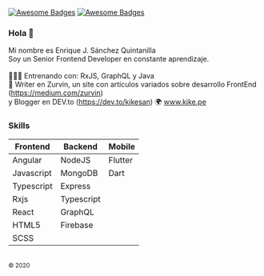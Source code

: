 [![Awesome Badges](https://img.shields.io/badge/web-kike.pe-0c1239.svg)](https://kike.pe)
[![Awesome Badges](https://img.shields.io/badge/vrs-1.0.0-ff214f.svg)](https://github.com/KikeSan)

### Hola 👋
Mi nombre es Enrique J. Sánchez Quintanilla <br>
Soy un Senior Frontend Developer en constante aprendizaje. 
<br><br>
👨🏻‍💻 Entrenando con: RxJS, GraphQL y Java <br>
🏅 Writer en Zurvin, un site con artículos variados sobre desarrollo FrontEnd (https://medium.com/zurvin)<br>
   y Blogger en DEV.to (https://dev.to/kikesan)
🌍 www.kike.pe

### Skills

| Frontend   | Backend    | Mobile  |
|------------|------------|---------|
| Angular    | NodeJS     | Flutter |
| Javascript | MongoDB    | Dart    |
| Typescript | Express    |         |
| Rxjs       | Typescript |         |
| React      | GraphQL    |         |
| HTML5      | Firebase   |         |
| SCSS       |            |         |

<br/>
<sub>© 2020</sub>
<!--
**KikeSan/KikeSan** is a ✨ _special_ ✨ repository because its `README.md` (this file) appears on your GitHub profile.

Here are some ideas to get you started:

- 🔭 I’m currently working on ...
- 🌱 I’m currently learning ...
- 👯 I’m looking to collaborate on ...
- 🤔 I’m looking for help with ...
- 💬 Ask me about ...
- 📫 How to reach me: ...
- 😄 Pronouns: ...
- ⚡ Fun fact: ...
-->
